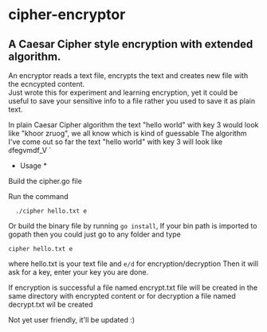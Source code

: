# cipher-encryptor
## A Caesar Cipher style encryption with extended algorithm.  

An encryptor reads a text file, encrypts the text and creates new file with the ecncypted content.   
Just wrote this for experiment and learning encryption, yet it could be useful to save your sensitive info to a file rather you
used to save it as plain text. 

In plain Caesar Cipher algorithm the text "hello world" with key 3 would look like "khoor zruog", we all know which is kind of guessable 
The algorithm I've come out so far the text "hello world" with key 3 will look like ` d`fegvmdf_V ` 

* Usage *

Build the cipher.go file 

Run the command 

```
  ./cipher hello.txt e

```

Or build the binary file by running `go install`, If your bin path is imported to gopath then  you could just go to any folder
and type 

 ``` 
 cipher hello.txt e
 ``` 

where hello.txt is your text file and `e/d` for encryption/decryption
Then it will ask for a key, enter your key you are done. 

If encryption is successful a file named encrypt.txt file will be created in the same directory with encrypted content or for decryption a file named decrypt.txt wil be created

Not yet user friendly, it'll be updated :)




